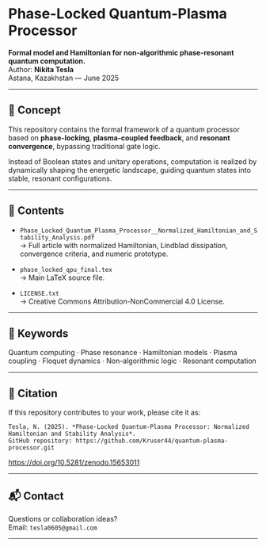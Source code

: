 # Phase-Locked Quantum-Plasma Processor

**Formal model and Hamiltonian for non-algorithmic phase-resonant quantum computation.**  
Author: **Nikita Tesla**  
Astana, Kazakhstan — June 2025  

---

## 🧠 Concept

This repository contains the formal framework of a quantum processor based on **phase-locking**, **plasma-coupled feedback**, and **resonant convergence**, bypassing traditional gate logic.

Instead of Boolean states and unitary operations, computation is realized by dynamically shaping the energetic landscape, guiding quantum states into stable, resonant configurations.

---

## 📄 Contents

- `Phase_Locked_Quantum_Plasma_Processor__Normalized_Hamiltonian_and_Stability_Analysis.pdf`  
  → Full article with normalized Hamiltonian, Lindblad dissipation, convergence criteria, and numeric prototype.

- `phase_locked_qpu_final.tex`  
  → Main LaTeX source file.

- `LICENSE.txt`  
  → Creative Commons Attribution-NonCommercial 4.0 License.

---

## 🧪 Keywords

Quantum computing · Phase resonance · Hamiltonian models · Plasma coupling · Floquet dynamics · Non-algorithmic logic · Resonant computation

---

## 📢 Citation

If this repository contributes to your work, please cite it as:

```
Tesla, N. (2025). *Phase-Locked Quantum-Plasma Processor: Normalized Hamiltonian and Stability Analysis*.  
GitHub repository: https://github.com/Kruser44/quantum-plasma-processor.git
```

https://doi.org/10.5281/zenodo.15653011

---

## 📬 Contact

Questions or collaboration ideas?  
Email: `tesla0605@gmail.com`

---
